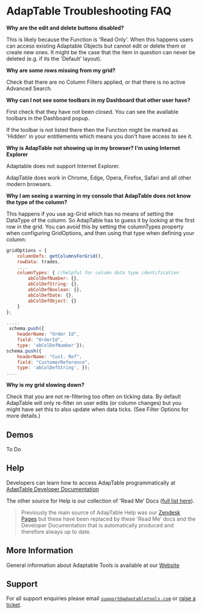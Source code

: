 # AdapTable Troubleshooting FAQ 

**Why are the edit and delete buttons disabled?**

This is likely because the Function is 'Read Only'.  When this happens users can access existing Adaptable Objects but cannot edit or delete them or create new ones.  It might be the case that the item in question can never be deleted (e.g. if its the 'Default' layout).

**Why are some rows missing from my grid?**

Check that there are no Column Filters applied, or that there is no active Advanced Search.  

**Why can I not see some toolbars in my Dashboard that other user have?**

First check that they have not been closed. You can see the available toolbars in the Dashboard popup.

If the toolbar is not listed there then the Function might be marked as 'Hidden' in your entitlements which means you don't have access to see it.

**Why is AdapTable not showing up in my browser? I'm using Internet Explorer**

Adaptable does not support Internet Explorer.

AdapTable does work in Chrome, Edge, Opera, Firefox, Safari and all other modern browsers.

**Why I am seeing a warning in my console that AdapTable does not know the type of the column?**

This happens if you use ag-Grid which has no means of setting the DataType of the column. So AdapTable has to guess it by looking at the first row in the grid. You can avoid this by setting the columnTypes property when configuring GridOptions, and then using that type when defining your column:

```jsx
gridOptions = {    
    columnDefs: getColumnsForGrid(),
    rowData: trades,
    ....
    columnTypes: { //helpful for column data type identification
        abColDefNumber: {},
        abColDefString: {},
        abColDefBoolean: {},
        abColDefDate: {},
        abColDefObject: {}
    }
}; 

.....
 schema.push({ 
    headerName: "Order Id",
    field: "OrderId",
    type: 'abColDefNumber'});
schema.push({ 
    headerName: "Cust. Ref",
    field: "CustomerReference",
    type: 'abColDefString', });
....

```

**Why is my grid slowing down?**

Check that you are not re-filtering too often on ticking data. By default AdapTable will only re-filter on user edits (or column changes) but you might have set this to also update when data ticks. (See Filter Options for more details.)

## Demos

To Do

## Help

Developers can learn how to access AdapTable programmatically at [AdapTable Developer Documentation](https://api.adaptabletools.com) 

The other source for Help is our collection of 'Read Me' Docs ([full list here](https://github.com/AdaptableTools/adaptable/blob/master/packages/adaptable/readme/readme-list.md)).

> Previously the main source of AdapTable Help was our [Zendesk Pages](https://adaptabletools.zendesk.com/hc/en-us) but these have been replaced by these 'Read Me' docs and the Developer Documentation that is automatically produced and therefore always up to date.

## More Information

General information about Adaptable Tools is available at our [Website](http://www.adaptabletools.com) 

## Support

For all support enquiries please email [`support@adaptabletools.com`](mailto:support@adaptabletools.com) or [raise a ticket](https://adaptabletools.zendesk.com/hc/en-us/requests/new).
